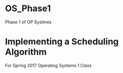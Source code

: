 # OS_Phase1
Phase 1 of OP Systmes
# Implementing a Scheduling Algorithm
For Spring 2017 Operating Systems 1 Class 
